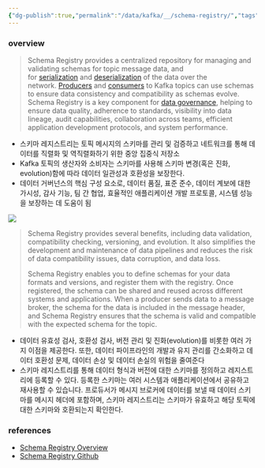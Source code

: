 ```yaml
---
{"dg-publish":true,"permalink":"/data/kafka/__/schema-registry/","tags":["kafka","schema registry"]}
---
```



### overview


> Schema Registry provides a centralized repository for managing and validating schemas for topic message data, and for [serialization](https://docs.confluent.io/platform/current/_glossary.html#term-serializer) and [deserialization](https://docs.confluent.io/platform/current/_glossary.html#term-deserializer) of the data over the network. [Producers](https://docs.confluent.io/platform/current/_glossary.html#term-producer) and [consumers](https://docs.confluent.io/platform/current/_glossary.html#term-consumer) to Kafka topics can use schemas to ensure data consistency and compatibility as schemas evolve. Schema Registry is a key component for [data governance](https://docs.confluent.io/cloud/current/stream-governance/index.html#stream-governance-on-ccloud), helping to ensure data quality, adherence to standards, visibility into data lineage, audit capabilities, collaboration across teams, efficient application development protocols, and system performance.


- 스키마 레지스트리는 토픽 메시지의 스키마를 관리 및 검증하고 네트워크를 통해 데이터를 직렬화 및 역직렬화하기 위한 중앙 집중식 저장소
- Kafka 토픽의 생산자와 소비자는 스키마를 사용해 스키마 변경(혹은 진화, evolution)함에 따라 데이터 일관성과 호환성을 보장한다.
- 데이터 거버넌스의 핵심 구성 요소로, 데이터 품질, 표준 준수, 데이터 계보에 대한 가시성, 감사 기능, 팀 간 협업, 효율적인 애플리케이션 개발 프로토콜, 시스템 성능을 보장하는 데 도움이 됨

![](https://i.imgur.com/56VsdS0.png)

> Schema Registry provides several benefits, including data validation, compatibility checking, versioning, and evolution. It also simplifies the development and maintenance of data pipelines and reduces the risk of data compatibility issues, data corruption, and data loss.
> 
> Schema Registry enables you to define schemas for your data formats and versions, and register them with the registry. Once registered, the schema can be shared and reused across different systems and applications. When a producer sends data to a message broker, the schema for the data is included in the message header, and Schema Registry ensures that the schema is valid and compatible with the expected schema for the topic.

- 데이터 유효성 검사, 호환성 검사, 버전 관리 및 진화(evolution)를 비롯한 여러 가지 이점을 제공한다. 또한, 데이터 파이프라인의 개발과 유지 관리를 간소화하고 데이터 호환성 문제, 데이터 손상 및 데이터 손실의 위험을 줄여준다
- 스키마 레지스트리를 통해 데이터 형식과 버전에 대한 스키마를 정의하고 레지스트리에 등록할 수 있다. 등록한 스키마는 여러 시스템과 애플리케이션에서 공유하고 재사용할 수 있습니다. 프로듀서가 메시지 브로커에 데이터를 보낼 때 데이터 스키마를 메시지 헤더에 포함하며, 스키마 레지스트리는 스키마가 유효하고 해당 토픽에 대한 스키마와 호환되는지 확인한다.

### references

- [Schema Registry Overview](https://docs.confluent.io/platform/current/schema-registry)
- [Schema Registry Github](https://github.com/confluentinc/schema-registry)